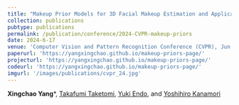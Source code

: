 ```yaml
---
title: "Makeup Prior Models for 3D Facial Makeup Estimation and Applications"
collection: publications
pubtype: publications
permalink: /publication/conference/2024-CVPR-makeup-priors
date: 2024-6-17
venue: 'Computer Vision and Pattern Recognition Conference (CVPR), Jun'
paperurl: 'https://yangxingchao.github.io/makeup-priors-page/'
projecturl: 'https://yangxingchao.github.io/makeup-priors-page/'
codeurl: 'https://yangxingchao.github.io/makeup-priors-page/'
imgurl: '/images/publications/cvpr_24.jpg'
---
```


**Xingchao Yang***, [Takafumi Taketomi](https://taketomitakafumi.sakura.ne.jp/web/en/), [Yuki Endo](https://www.cgg.cs.tsukuba.ac.jp/~endo/index_en.html), and [Yoshihiro Kanamori](http://kanamori.cs.tsukuba.ac.jp/index.html)